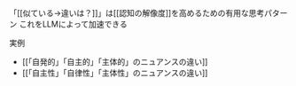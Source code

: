 
「[[似ている→違いは？]]」は[[認知の解像度]]を高めるための有用な思考パターン
これをLLMによって加速できる

実例
- [[「自発的」「自主的」「主体的」のニュアンスの違い]]
- [[「自主性」「自律性」「主体性」のニュアンスの違い]]
